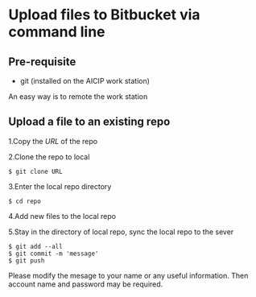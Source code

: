 # Upload files to Bitbucket via command line

## Pre-requisite
* git (installed on the AICIP work station)

An easy way is to remote the work station

## Upload a file to an existing repo
1.Copy the *URL* of the repo

2.Clone the repo to local
```
$ git clone URL
```

3.Enter the local repo directory
```
$ cd repo
```

4.Add new files to the local repo

5.Stay in the directory of local repo, sync the local repo to the sever

```
$ git add --all
$ git commit -m 'message'
$ git push
```

Please modify the mesage to your name or any useful information.
Then account name and password may be required.
